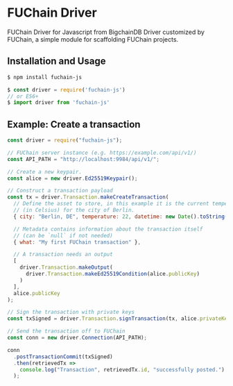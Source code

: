 # FUChain Driver

FUChain Driver for Javascript from BigchainDB Driver customized by FUChain, a simple module for scaffolding FUChain projects.

## Installation and Usage

```bash
$ npm install fuchain-js
```

```js
$ const driver = require('fuchain-js')
// or ES6+
$ import driver from 'fuchain-js'
```

## Example: Create a transaction

```js
const driver = require("fuchain-js");

// FUChain server instance (e.g. https://example.com/api/v1/)
const API_PATH = "http://localhost:9984/api/v1/";

// Create a new keypair.
const alice = new driver.Ed25519Keypair();

// Construct a transaction payload
const tx = driver.Transaction.makeCreateTransaction(
  // Define the asset to store, in this example it is the current temperature
  // (in Celsius) for the city of Berlin.
  { city: "Berlin, DE", temperature: 22, datetime: new Date().toString() },

  // Metadata contains information about the transaction itself
  // (can be `null` if not needed)
  { what: "My first FUChain transaction" },

  // A transaction needs an output
  [
    driver.Transaction.makeOutput(
      driver.Transaction.makeEd25519Condition(alice.publicKey)
    )
  ],
  alice.publicKey
);

// Sign the transaction with private keys
const txSigned = driver.Transaction.signTransaction(tx, alice.privateKey);

// Send the transaction off to FUChain
const conn = new driver.Connection(API_PATH);

conn
  .postTransactionCommit(txSigned)
  .then(retrievedTx =>
    console.log("Transaction", retrievedTx.id, "successfully posted.")
  );
```
